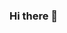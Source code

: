 ### Hi there 👋

<!--
**PedroAyala120/PedroAyala120** is a ✨ _special_ ✨ repository because its `README.md` (this file) appears on your GitHub profile.

Hi, I'm Pedro Ayala, a skilled flooring installer looking to take my passion for technology to the next level as an AI Prompt Engineer. With over 2 years of experience in the flooring industry, I have developed a strong work ethic and attention to detail that translates well into my programming projects. My expertise lies in C++ and Python, and I have already created several successful prompts for LLMs. I am highly motivated to innovate and revolutionize technology, especially in the field of AI, to help push humanity forward. My ultimate goal is to land a job as an AI Prompt Engineer, where I can apply my skills and contribute to the evolution of technology.
